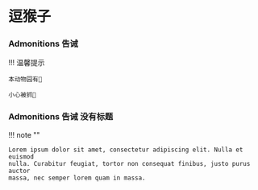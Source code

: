 # 逗猴子

### Admonitions 告诫
!!! 温馨提示

    本动物园有🐒
    
    小心被抓🐔

### Admonitions 告诫 没有标题
!!! note ""

    Lorem ipsum dolor sit amet, consectetur adipiscing elit. Nulla et euismod
    nulla. Curabitur feugiat, tortor non consequat finibus, justo purus auctor
    massa, nec semper lorem quam in massa.